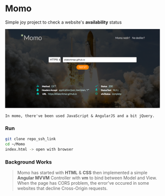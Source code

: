 # Momo
Simple joy project to check a website's **availability** status

![Screenshot](css/image/screenshot/scr.png)

```
In momo, there've been used JavaScript & AngularJS and a bit jQuery.
```

### Run

```bash
git clone repo_ssh_link
cd ~/Momo
index.html -> open with browser
```

### Background Works 


> Momo has started with **HTML** & **CSS** then implemented a simple **Angular MVVM** Controller with **vm** to bind between Model and View. When the page has CORS problem, the error've occured in some websites that decline Cross-Origin requests.


